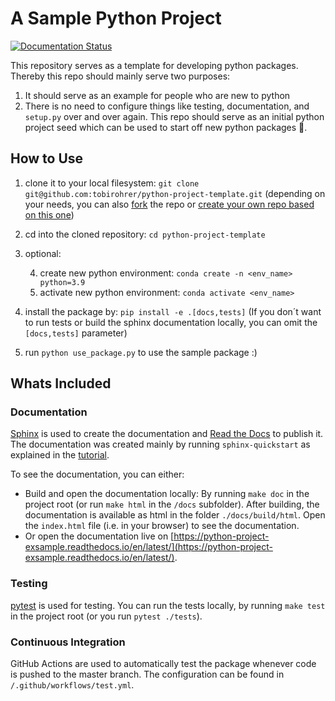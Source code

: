 # A Sample Python Project

[![Documentation Status](https://readthedocs.org/projects/python-project-exsample/badge/?version=latest)](https://python-project-exsample.readthedocs.io/en/latest/?badge=latest)

This repository serves as a template for developing python packages. Thereby this repo should mainly serve two purposes:

1. It should serve as an example for people who are new to python
2. There is no need to configure things like testing, documentation, and `setup.py` over and over again. This repo should serve as an initial python project seed which can be used to start off new python packages 🚀. 

## How to Use

1. clone it to your local filesystem: `git clone git@github.com:tobirohrer/python-project-template.git` (depending on your needs, you can also [fork](https://github.com/tobirohrer/python-project-template/fork) the repo or [create your own repo based on this one](https://github.com/tobirohrer/python-project-template/generate))		
2. cd into the cloned repository: `cd python-project-template`
3. optional:

	4. create new python environment: `conda create -n <env_name> python=3.9`
	5. activate new python environment: `conda activate <env_name>`
6. install the package by: `pip install -e .[docs,tests]` (If you don´t want to run tests or build the sphinx documentation locally, you can omit the `[docs,tests]` parameter)
7. run `python use_package.py` to use the sample package :)

## Whats Included

### Documentation

[Sphinx](https://www.sphinx-doc.org/) is used to create the documentation and [Read the Docs](https://readthedocs.org/) to publish it. The documentation was created mainly by running `sphinx-quickstart` as explained in the [tutorial](https://www.sphinx-doc.org/en/master/tutorial/getting-started.html). 

To see the documentation, you can either:

- Build and open the documentation locally: By running `make doc` in the project root (or run `make html` in the `/docs` subfolder). After building, the documentation is available as html in the folder `./docs/build/html`. Open the `index.html` file (i.e. in your browser) to see the documentation.
- Or open the documentation live on [https://python-project-exsample.readthedocs.io/en/latest/](https://python-project-exsample.readthedocs.io/en/latest/).

### Testing

[pytest](https://docs.pytest.org/) is used for testing. You can run the tests locally, by running `make test` in the project root (or you run `pytest ./tests`).

### Continuous Integration

GitHub Actions are used to automatically test the package whenever code is pushed to the master branch. The configuration can be found in `/.github/workflows/test.yml`.


